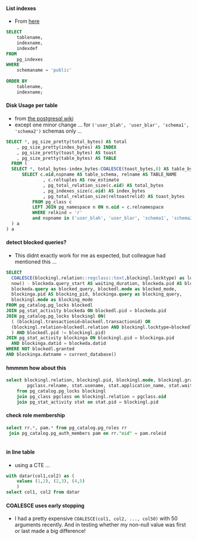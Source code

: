 #### List indexes
* From [here](https://www.postgresqltutorial.com/postgresql-indexes/postgresql-list-indexes/)
```sql
SELECT
    tablename,
    indexname,
    indexdef
FROM
    pg_indexes
WHERE
    schemaname = 'public'
    
ORDER BY
    tablename,
    indexname;

```

#### Disk Usage per table

* from [the postgresql wiki](https://wiki.postgresql.org/wiki/Disk_Usage)
* except one minor change ... for `('user_blah', 'user_blar', 'schema1', 'schema2')` schemas only ... 
```sql
SELECT *, pg_size_pretty(total_bytes) AS total
    , pg_size_pretty(index_bytes) AS INDEX
    , pg_size_pretty(toast_bytes) AS toast
    , pg_size_pretty(table_bytes) AS TABLE
  FROM (
  SELECT *, total_bytes-index_bytes-COALESCE(toast_bytes,0) AS table_bytes FROM (
      SELECT c.oid,nspname AS table_schema, relname AS TABLE_NAME
              , c.reltuples AS row_estimate
              , pg_total_relation_size(c.oid) AS total_bytes
              , pg_indexes_size(c.oid) AS index_bytes
              , pg_total_relation_size(reltoastrelid) AS toast_bytes
          FROM pg_class c
          LEFT JOIN pg_namespace n ON n.oid = c.relnamespace
          WHERE relkind = 'r'
          and nspname in ('user_blah', 'user_blar', 'schema1', 'schema2')
  ) a
) a
```



#### detect blocked queries?

* This didnt exactly work for me as expected, but colleague had mentioned this ... 
```sql
SELECT
  COALESCE(blockingl.relation::regclass::text,blockingl.locktype) as locked_item,
  now() - blockeda.query_start AS waiting_duration, blockeda.pid AS blocked_pid,
  blockeda.query as blocked_query, blockedl.mode as blocked_mode,
  blockinga.pid AS blocking_pid, blockinga.query as blocking_query,
  blockingl.mode as blocking_mode
FROM pg_catalog.pg_locks blockedl
JOIN pg_stat_activity blockeda ON blockedl.pid = blockeda.pid
JOIN pg_catalog.pg_locks blockingl ON(
  ( (blockingl.transactionid=blockedl.transactionid) OR
  (blockingl.relation=blockedl.relation AND blockingl.locktype=blockedl.locktype)
  ) AND blockedl.pid != blockingl.pid)
JOIN pg_stat_activity blockinga ON blockingl.pid = blockinga.pid
  AND blockinga.datid = blockeda.datid
WHERE NOT blockedl.granted
AND blockinga.datname = current_database()


```



#### hmmmm how about this

```sql
select blockingl.relation, blockingl.pid, blockingl.mode, blockingl.granted,
        pgclass.relname, stat.usename, stat.application_name, stat.wait_event_type, stat.wait_event, stat.state, stat.query
    from pg_catalog.pg_locks blockingl
    join pg_class pgclass on blockingl.relation = pgclass.oid 
    join pg_stat_activity stat on stat.pid = blockingl.pid 

```


#### check role membership

```sql
select rr.*, pam.* from pg_catalog.pg_roles rr 
 join pg_catalog.pg_auth_members pam on rr."oid" = pam.roleid 
 
```


#### in line table
* using a CTE ...
```sql
with datar(col1,col2) as (
    values (1,2), (2,3), (4,5)
    )
select col1, col2 from datar

```

#### COALESCE uses early stopping
* I had a pretty expensive `COALESCE(col1, col2, ..., col50)` with 50 arguments recently. And in testing whether my non-null value was first or last made a big difference!
